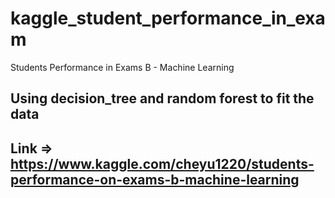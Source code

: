 # kaggle_student_performance_in_exam
Students Performance in Exams B - Machine Learning

## Using decision_tree and random forest to fit the data

## Link => https://www.kaggle.com/cheyu1220/students-performance-on-exams-b-machine-learning

